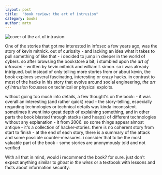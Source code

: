 ```yaml
---
layout: post
title:  "book review: the art of intrusion"
category: books
author: mrtn
---
```


![cover of the art of intrusion](assets/header_images/art-of-intrusion-cover.jpg)

One of the stories that got me interested in infosec a few years ago, was the story of kevin mitnick. out of curiosity - and lacking an idea what it takes to pull something of like that - i decided to jump in deeper in the world of cybers. 
so after browsing the bookstore a bit, i stumbled upon _the art of intrusion_ - written by kevin mitnick and william l. simon. so i was already intrigued. but instead of only telling more stories from or about kevin, the book explores several fascinating, interesting or crazy hacks. in contrast to most of the hacks in his story that evolve around social engineering, _the art of intrusion_ focusses on technical or physical exploits. 

without going too much into details, a few thought's on the book:
	- it was overall an interesting (and rather quick) read
	- the story-telling, especially regarding technologies or technical details was kinda inconsstent. sometimes it went into great depth of explaining something, and in other parts the book blasted through stacks (and heaps) of different technologies without any explanation
	- it from 2006. so some things appear almost antique
	- it's a collection of hacker-stories. there is no coherent story from start to finish
	- at the end of each story, there is a summary of the attack and some possible counter-measures. i consider that to be the most valuable part of the book
	- some stories are anonymously told and not verified

With all that in mind, would i recommend the book? for sure. just don't expect anything similar to _ghost in the wires_ or a textbook with lessons and facts about information security. 
